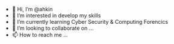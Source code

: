 - 👋 Hi, I’m @ahkin
- 👀 I’m interested in develop my skills
- 🌱 I’m currently learning Cyber Security & Computing Forencics
- 💞️ I’m looking to collaborate on ...
- 📫 How to reach me ...

<!---
ahkin/ahkin is a ✨ special ✨ repository because its `README.md` (this file) appears on your GitHub profile.
You can click the Preview link to take a look at your changes.
--->

